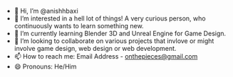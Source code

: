 - 👋 Hi, I’m @anishhbaxi
- 👀 I’m interested in a hell lot of things! A very curious person, who continuously wants to learn something new.
- 🌱 I’m currently learning Blender 3D and Unreal Engine for Game Design.
- 💞️ I’m looking to collaborate on various projects that invlove or might involve game design, web design or web development.
- 📫 How to reach me: Email Address - onthepieces@gmail.com
- 😄 Pronouns: He/Him
